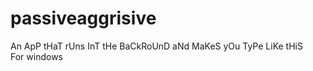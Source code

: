 # passiveaggrisive
An ApP tHaT rUns InT tHe BaCkRoUnD aNd MaKeS yOu TyPe LiKe tHiS   
  For windows
